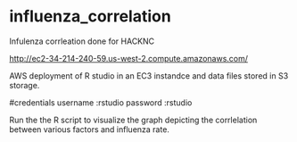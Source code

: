 # influenza_correlation
Infulenza corrleation done for HACKNC

http://ec2-34-214-240-59.us-west-2.compute.amazonaws.com/

AWS deployment of R studio in an EC3 instandce and data files stored in S3 storage.

#credentials
username :rstudio
password :rstudio

Run the the R script to visualize the graph depicting the corrlelation between various factors and influenza rate.
